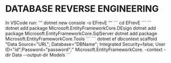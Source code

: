# DATABASE REVERSE ENGINEERING

In VSCode run:
'''
dotnet new console -o EFrevE
'''
´´´
cd EFrevE
´´´
´´´
dotnet add package Microsoft.EntityFrameworkCore.DEsign
dotnet add package Microsoft.EntityFrameworkCore.SqlServer
dotnet add package Microsoft.EntityFrameworkCore.Tools
´´´
´´´
dotnet ef dbcontext scaffold "Data Source="URL"; Database="DBName"; Integrated Security=false; User ID="id";Password="password";" Microsoft.EntityFrameworkCore.<Provider> -context -dir Data --output-dir Models
´´´
